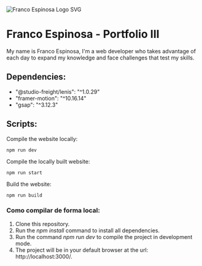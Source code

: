 ![Franco Espinosa Logo SVG](https://i.imgur.com/DXFtqGm.png)

# Franco Espinosa - Portfolio III

My name is Franco Espinosa, I'm a web developer who takes advantage of each day to expand my knowledge and face challenges that test my skills.

## Dependencies:

- "@studio-freight/lenis": "^1.0.29"
- "framer-motion": "^10.16.14"
- "gsap": "^3.12.3"

## Scripts:

Compile the website locally:

```
npm run dev
```

Compile the locally built website:

```
npm run start
```

Build the website:

```
npm run build
```

### Como compilar de forma local:

1. Clone this repository.
2. Run the _npm install_ command to install all dependencies.
3. Run the command _npm run dev_ to compile the project in development mode.
4. The project will be in your default browser at the url: http://localhost:3000/.
